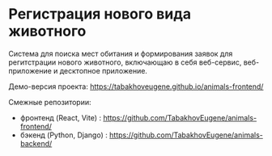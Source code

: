 # Регистрация нового вида животного
Система для поиска мест обитания и формирования заявок для регитстрации нового животного, включающаю в себя веб-сервис, веб-приложение и десктопное приложение.

Демо-версия проекта: https://tabakhoveugene.github.io/animals-frontend/

Смежные репозитории:
- фронтенд (React, Vite) : https://github.com/TabakhovEugene/animals-frontend/
- бэкенд (Python, Django) : https://github.com/TabakhovEugene/animals-backend/
